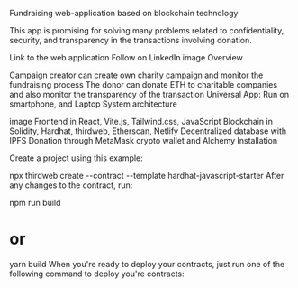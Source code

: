 Fundraising web-application based on blockchain technology

This app is promising for solving many problems related to confidentiality, security, and transparency in the transactions involving donation.

Link to the web application
Follow on LinkedIn
image
Overview

Campaign creator can create own charity campaign and monitor the fundraising process
The donor can donate ETH to charitable companies and also monitor the transparency of the transaction
Universal App: Run on smartphone, and Laptop
System architecture

image
Frontend in React, Vite.js, Tailwind.css, JavaScript
Blockchain in Solidity, Hardhat, thirdweb, Etherscan, Netlify
Decentralized database with IPFS
Donation through MetaMask crypto wallet and Alchemy
Installation

Create a project using this example:

npx thirdweb create --contract --template hardhat-javascript-starter
After any changes to the contract, run:

npm run build
# or
yarn build
When you're ready to deploy your contracts, just run one of the following command to deploy you're contracts:
